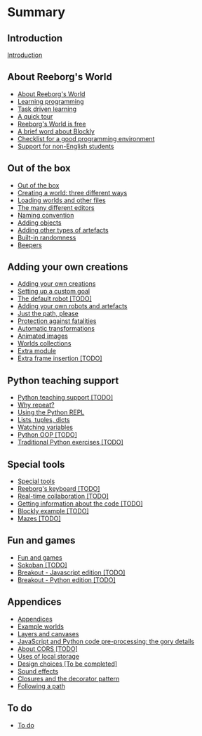 
# Summary

## Introduction

[Introduction](introduction.md)

## About Reeborg's World

* [About Reeborg's World](about/about.md)
* [Learning programming](about/learning.md)
* [Task driven learning](about/tdl.md)
* [A quick tour](about/a-quick-tour.md)
* [Reeborg's World is free](about/free.md)
* [A brief word about Blockly](about/blockly.md)
* [Checklist for a good programming environment](about/checklist.md)
* [Support for non-English students](about/international.md)

## Out of the box

* [Out of the box](included/README.md)
* [Creating a world: three different ways](included/chapter1.md)
* [Loading worlds and other files](included/loading-worlds.md)
* [The many different editors](included/the-many-different-editors.md)
* [Naming convention](included/naming-convention.md)
* [Adding objects](included/adding-objects.md)
* [Adding other types of artefacts](included/backgrounds.md)
* [Built-in randomness](included/built-in-randomness.md)
* [Beepers](included/beepers.md)

## Adding your own creations

* [Adding your own creations](extending/part2.md)
* [Setting up a custom goal](extending/setting-up-a-custom-goal.md)
* [The default robot \[TODO\]](extending/about-the-default-robot.md)
* [Adding your own robots and artefacts](extending/adding-your-own-robots-and-artefacts.md)
* [Just the path, please](extending/just-the-path-please.md)
* [Protection against fatalities](extending/protection-against-fatalities.md)
* [Automatic transformations](extending/automatic-transformations.md)
* [Animated images](extending/animated-images.md)
* [Worlds collections](extending/worlds-collections.md)
* [Extra module](extending/extra-module.md)
* [Extra frame insertion \[TODO\]](extending/extra-frame-insertion.md)

## Python teaching support

* [Python teaching support \[TODO\]](teaching_py/python.md)
* [Why repeat?](teaching_py/why-repeat.md)
* [Using the Python REPL](teaching_py/using-the-python-repl.md)
* [Lists, tuples, dicts](teaching_py/lists-tuples-dicts.md)
* [Watching variables](teaching_py/watching-variables.md)
* [Python OOP \[TODO\]](teaching_py/python-oop.md)
* [Traditional Python exercises \[TODO\]](teaching_py/traditional-python-exercices.md)

## Special tools

* [Special tools](tools/special_tools.md)
* [Reeborg's keyboard \[TODO\]](tools/reeborgs-keyboard.md)
* [Real-time collaboration \[TODO\]](tools/real-time-collaboration.md)
* [Getting information about the code \[TODO\]](tools/getting-information-about-the-code.md)
* [Blockly example \[TODO\]](tools/blockly-example.md)
* [Mazes \[TODO\]](tools/mazes.md)

## Fun and games

* [Fun and games](games/games.md)
* [Sokoban \[TODO\]](games/sokoban.md)
* [Breakout - Javascript edition \[TODO\]](games/breakout_js.md)
* [Breakout - Python edition \[TODO\]](games/breakout_py.md)

## Appendices

* [Appendices](appendices/appendices.md)
* [Example worlds](appendices/appendix-example-worlds.md)
* [Layers and canvases](appendices/layers-and-canvases.md)
* [JavaScript and Python code pre-processing: the gory details](appendices/python-code-pre-processing-the-gory-details.md)
* [About CORS \[TODO\]](appendices/about-cors.md)
* [Uses of local storage](appendices/uses-of-local-storage.md)
* [Design choices \[To be completed\]](design-choices-to-be-completed.md)
* [Sound effects](sound-effects-todo.md)
* [Closures and the decorator pattern](closures-and-the-decorator-pattern.md)
* [Following a path](following-a-path.md)

## To do

* [To do](to-do.md)

